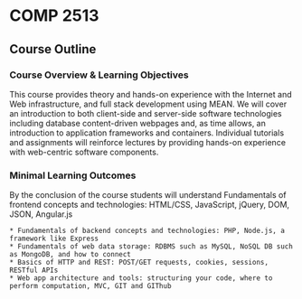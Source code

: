 # COMP 2513

## Course Outline

### Course Overview & Learning Objectives

This course provides theory and hands-on experience with the Internet and Web infrastructure, and full stack development using MEAN. We will cover an introduction to both client-side and server-side software technologies including database content-driven webpages and, as time allows, an introduction to application frameworks and containers. Individual tutorials and assignments will reinforce lectures by providing hands-on experience with web-centric software components.

### Minimal Learning Outcomes

By the conclusion of the course students will understand
    Fundamentals of frontend concepts and technologies: HTML/CSS, JavaScript, jQuery, DOM, JSON, Angular.js
    
    * Fundamentals of backend concepts and technologies: PHP, Node.js, a framework like Express
    * Fundamentals of web data storage: RDBMS such as MySQL, NoSQL DB such as MongoDB, and how to connect
    * Basics of HTTP and REST: POST/GET requests, cookies, sessions, RESTful APIs
    * Web app architecture and tools: structuring your code, where to perform computation, MVC, GIT and GIThub
